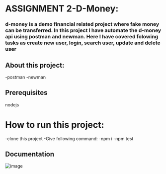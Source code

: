 # ASSIGNMENT 2-D-Money:
### d-money is a demo financial related project where fake money can be transferred. In this project I have automate the d-money api using postman and newman. Here I have covered folowing tasks as create new user, login, search user, update and delete user

## About this project:
-postman
-newman
## Prerequisites
nodejs
# How to run this project:
-clone this project
-Give following command:
-npm i
-npm test

## Documentation
![image](https://github.com/bakhtiaralamshahrukh/ASSIGNMENT-2-D-Money/assets/69646920/3dcda8b2-3d25-4c68-9237-2666845c7b62)

